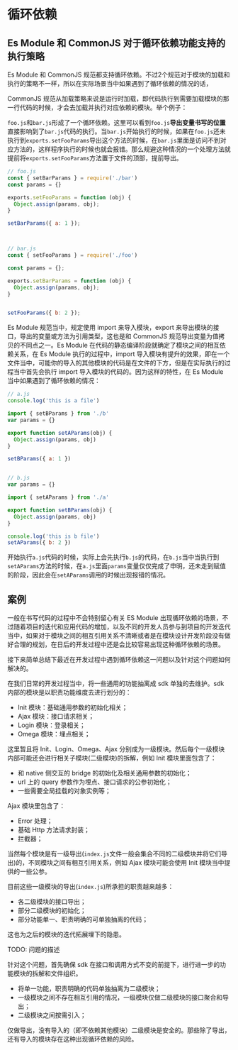 # 循环依赖

## Es Module 和 CommonJS 对于循环依赖功能支持的执行策略

Es Module 和 CommonJS 规范都支持循环依赖。不过2个规范对于模块的加载和执行的策略不一样，所以在实际场景当中如果遇到了循环依赖的情况的话，

CommonJS 规范从加载策略来说是运行时加载，即代码执行到需要加载模块的那一行代码的时候，才会去加载并执行对应依赖的模块。举个例子：

`foo.js`和`bar.js`形成了一个循环依赖。这里可以看到`foo.js`**导出变量书写的位置**直接影响到了`bar.js`代码的执行。当`bar.js`开始执行的时候，如果在`foo.js`还未执行到`exports.setFooParams`导出这个方法的时候，在`bar.js`里面是访问不到对应方法的，这样程序执行的时候也就会报错。那么规避这种情况的一个处理方法就提前将`exports.setFooParams`方法置于文件的顶部，提前导出。

```javascript
// foo.js
const { setBarParams } = require('./bar')
const params = {}

exports.setFooParams = function (obj) {
  Object.assign(params, obj);
}

setBarParams({ a: 1 });



// bar.js
const { setFooParams } = require('./foo')

const params = {};

exports.setBarParams = function (obj) {
  Object.assign(params, obj);
}


setFooParams({ b: 2 });
```

Es Module 规范当中，规定使用 import 来导入模块，export 来导出模块的接口，导出的变量或方法为引用类型，这也是和 CommonJS 规范导出变量为值拷贝的不同点之一。Es Module 在代码的静态编译阶段就确定了模块之间的相互依赖关系，在 Es Module 执行的过程中，import 导入模块有提升的效果，即在一个文件当中，可能你的导入的其他模块的代码是在文件的下方，但是在实际执行的过程当中首先会执行 import 导入模块的代码的。因为这样的特性，在 Es Module 当中如果遇到了循环依赖的情况：

```javascript
// a.js
console.log('this is a file')

import { setBParams } from './b'
var params = {}

export function setAParams(obj) {
  Object.assign(params, obj)
}

setBParams({ a: 1 })


// b.js
var params = {}

import { setAParams } from './a'

export function setBParams(obj) {
  Object.assign(params, obj)
}

console.log('this is b file')
setAParams({ b: 2 })
```

开始执行`a.js`代码的时候，实际上会先执行`b.js`的代码，在`b.js`当中当执行到`setAParams`方法的时候，在`a.js`里面`params`变量仅仅完成了申明，还未走到赋值的阶段，因此会在`setAParams`调用的时候出现报错的情况。

## 案例

一般在书写代码的过程中不会特别留心有关 ES Module 出现循环依赖的场景，不过随着项目的迭代和应用代码的增加，以及不同的开发人员参与到项目的开发迭代当中，如果对于模块之间的相互引用关系不清晰或者是在模块设计开发阶段没有做好合理的规划，在日后的开发过程中还是会比较容易出现这种循环依赖的场景。

接下来简单总结下最近在开发过程中遇到循环依赖这一问题以及针对这个问题如何解决的。

在我们日常的开发过程当中，将一些通用的功能抽离成 sdk 单独的去维护。sdk 内部的模块是以职责功能维度去进行划分的：

* Init 模块：基础通用参数的初始化相关；
* Ajax 模块：接口请求相关；
* Login 模块：登录相关；
* Omega 模块：埋点相关；

这里暂且将 Init、Login、Omega、Ajax 分别成为一级模块。然后每个一级模块内部可能还会进行相关子模块(二级模块)的拆解，例如 Init 模块里面包含了：

* 和 native 侧交互的 bridge 的初始化及相关通用参数的初始化；
* url 上的 query 参数作为埋点、接口请求的公参初始化；
* 一些需要全局挂载的对象实例等；

Ajax 模块里包含了：

* Error 处理；
* 基础 Http 方法请求封装；
* 拦截器；

当然每个模块是有一级导出(`index.js`文件一般会集合不同的二级模块并将它们导出)的，不同模块之间有相互引用关系，例如 Ajax 模块可能会使用 Init 模块当中提供的一些公参。


目前这些一级模块的导出(`index.js`)所承担的职责越来越多：

* 各二级模块的接口导出；
* 部分二级模块的初始化；
* 部分功能单一、职责明确的可单独抽离的代码；

这也为之后的模块的迭代拓展埋下的隐患。

TODO: 问题的描述

针对这个问题，首先确保 sdk 在接口和调用方式不变的前提下，进行进一步的功能模块的拆解和文件组织。

* 将单一功能，职责明确的代码单独抽离为二级模块；
* 一级模块之间不存在相互引用的情况，一级模块仅做二级模块的接口聚合和导出；
* 二级模块之间按需引入；

仅做导出，没有导入的（即不依赖其他模块）二级模块是安全的。那些除了导出，还有导入的模块存在这种出现循环依赖的风险。